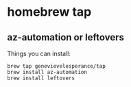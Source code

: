 # homebrew tap

## az-automation or leftovers

Things you can install:

```
brew tap genevievelesperance/tap
brew install az-automation
brew install leftovers
```

